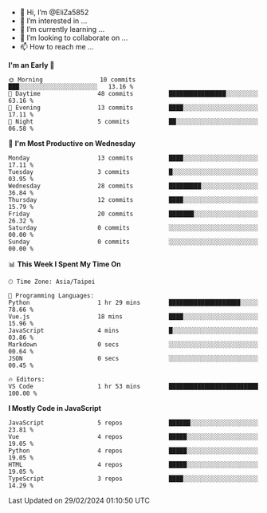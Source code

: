 - 👋 Hi, I’m @EliZa5852
- 👀 I’m interested in ...
- 🌱 I’m currently learning ...
- 💞️ I’m looking to collaborate on ...
- 📫 How to reach me ...

<!--START_SECTION:waka-->
**I'm an Early 🐤** 

```text
🌞 Morning                10 commits          ███░░░░░░░░░░░░░░░░░░░░░░   13.16 % 
🌆 Daytime                48 commits          ████████████████░░░░░░░░░   63.16 % 
🌃 Evening                13 commits          ████░░░░░░░░░░░░░░░░░░░░░   17.11 % 
🌙 Night                  5 commits           ██░░░░░░░░░░░░░░░░░░░░░░░   06.58 % 
```
📅 **I'm Most Productive on Wednesday** 

```text
Monday                   13 commits          ████░░░░░░░░░░░░░░░░░░░░░   17.11 % 
Tuesday                  3 commits           █░░░░░░░░░░░░░░░░░░░░░░░░   03.95 % 
Wednesday                28 commits          █████████░░░░░░░░░░░░░░░░   36.84 % 
Thursday                 12 commits          ████░░░░░░░░░░░░░░░░░░░░░   15.79 % 
Friday                   20 commits          ███████░░░░░░░░░░░░░░░░░░   26.32 % 
Saturday                 0 commits           ░░░░░░░░░░░░░░░░░░░░░░░░░   00.00 % 
Sunday                   0 commits           ░░░░░░░░░░░░░░░░░░░░░░░░░   00.00 % 
```


📊 **This Week I Spent My Time On** 

```text
🕑︎ Time Zone: Asia/Taipei

💬 Programming Languages: 
Python                   1 hr 29 mins        ████████████████████░░░░░   78.66 % 
Vue.js                   18 mins             ████░░░░░░░░░░░░░░░░░░░░░   15.96 % 
JavaScript               4 mins              █░░░░░░░░░░░░░░░░░░░░░░░░   03.86 % 
Markdown                 0 secs              ░░░░░░░░░░░░░░░░░░░░░░░░░   00.64 % 
JSON                     0 secs              ░░░░░░░░░░░░░░░░░░░░░░░░░   00.45 % 

🔥 Editors: 
VS Code                  1 hr 53 mins        █████████████████████████   100.00 % 
```

**I Mostly Code in JavaScript** 

```text
JavaScript               5 repos             ██████░░░░░░░░░░░░░░░░░░░   23.81 % 
Vue                      4 repos             █████░░░░░░░░░░░░░░░░░░░░   19.05 % 
Python                   4 repos             █████░░░░░░░░░░░░░░░░░░░░   19.05 % 
HTML                     4 repos             █████░░░░░░░░░░░░░░░░░░░░   19.05 % 
TypeScript               3 repos             ████░░░░░░░░░░░░░░░░░░░░░   14.29 % 
```




 Last Updated on 29/02/2024 01:10:50 UTC
<!--END_SECTION:waka-->
